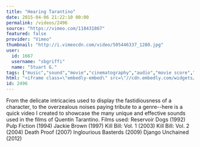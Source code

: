 ```yaml
---
title: "Hearing Tarantino"
date: 2015-04-06 21:22:10 00:00
permalink: /videos/2496
source: "https://vimeo.com/118431867"
featured: false
provider: "Vimeo"
thumbnail: "http://i.vimeocdn.com/video/505446337_1280.jpg"
user:
  id: 1667
  username: "sbgriffi"
  name: "Stuart G."
tags: ["music","sound","movie","cinematography","audio","movie score","sound production","scoring","hollywood","tarantino","case study"]
html: "<iframe class=\"embedly-embed\" src=\"//cdn.embedly.com/widgets/media.html?src=https%3A%2F%2Fplayer.vimeo.com%2Fvideo%2F118431867&wmode=transparent&url=https%3A%2F%2Fvimeo.com%2F118431867&image=http%3A%2F%2Fi.vimeocdn.com%2Fvideo%2F505446337_1280.jpg&key=daaebf4d9cdd46779200162d0ca86e20&type=text%2Fhtml&schema=vimeo\" width=\"1280\" height=\"720\" scrolling=\"no\" frameborder=\"0\" allowfullscreen></iframe>"
id: 2496
---
```


From the delicate intricacies used to display the fastidiousness of a character, to the overzealous noises paying tribute to a genre--here is a quick video I created to showcase the many unique and effective sounds used in the films of Quentin Tarantino.
Films used:
Reservoir Dogs (1992)
Pulp Fiction (1994)
Jackie Brown (1997)
Kill Bill: Vol. 1 (2003)
Kill Bill: Vol. 2 (2004)
Death Proof (2007)
Inglourious Basterds (2009)
Django Unchained (2012)
